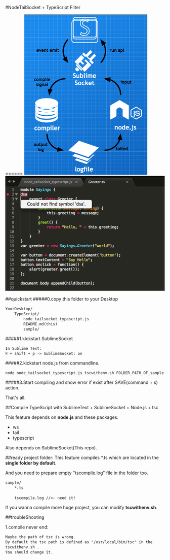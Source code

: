 #NodeTailSocket + TypeScript Filter


======
![SS](/tool/nodeTailSocket/TypeScript/SublimeSocket+NodeTailSocket.png)
![SS](/tool/nodeTailSocket/TypeScript/screenshot.png)

##quickstart
#####0.copy this folder to your Desktop
	
	YourDesktop/
		TypeScript/
			node_tailsocket_typescript.js
			README.md(this)
			sample/
				
	
	
#####1.kickstart SublimeSocket

	In Sublime Text:
	⌘ + shift + p -> SublimeSocket: on


#####2.kickstart node.js from commandline.

	node node_tailsocket_typescript.js tscwithenv.sh FOLDER_PATH_OF_sample
	
	
#####3.Start compiling and show error if exist after SAVE(command + s) action.



That's all.

##Compile TypeScript with SublimeText + SublimeSocket + Node.js + tsc


This feature depends on **node.js** and these packages.

* ws
* tail
* typescript

Also depends on SublimeSocket(This repo).


##ready project folder:
This feature compiles *.ts which are located in the **single folder by default**.

And you need to prepare empty "tscompile.log" file in the folder too.

	sample/
		*.ts
		
		tscompile.log //<- need it!
		
If you wanna compile more huge project, you can modify **tscwithenv.sh**.


##troubleShooting

1.compile never end:
	
	Maybe the path of tsc is wrong.
	By default the tsc path is defined as "/usr/local/bin/tsc" in the tscwithenv.sh .
	You should change it.
	
